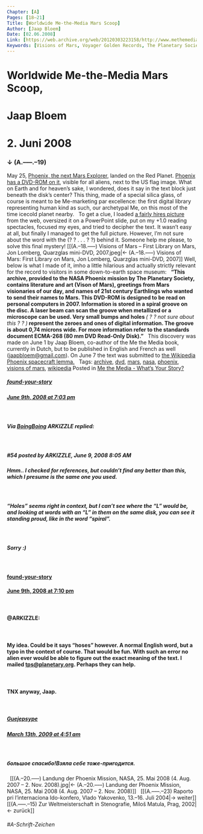 ```yaml
---
Chapter: [A]
Pages: [18–21]
Title: [Worldwide Me-the-Media Mars Scoop]
Author: [Jaap Bloem]
Date: [02.06.2008]
Link: [https://web.archive.org/web/20120303223158/http://www.methemedia.com/archives/13]
Keywords: [Visions of Mars, Voyager Golden Records, The Planetary Society, Phoenix Mission]
---
```


# Worldwide Me-the-Media Mars Scoop,
# Jaap Bloem
# 2. Juni 2008
### ↓ (A.–––.–19)

May 25, [Phoenix, the next Mars Explorer,](https://web.archive.org/web/20120516043206/http://phoenix.lpl.arizona.edu/05_25_landed_pr.php) landed on the Red Planet. [Phoenix has a DVD-ROM on it](https://web.archive.org/web/20120303165910/http://en.wikipedia.org/wiki/Phoenix_%28spacecraft%29), visible for all aliens, next to the US flag image. What on Earth and for heaven’s sake, I wondered, does it say in the text block just beneath the disk’s center? This thing, made of a special silica glass, of course is meant to be Me-marketing par excellence: the first digital library representing human kind as such, our archetypal Me, on this most of the time icecold planet nearby.
&nbsp;
To get a clue, I loaded [a fairly hires picture](https://web.archive.org/web/20111117045022/http://i195.photobucket.com/albums/z213/effinglibrarian/phoenix_dvd.jpg) from the web, oversized it on a PowerPoint slide, put on my +1.0 reading spectacles, focused my eyes, and tried to decipher the text. It wasn’t easy at all, but finally I managed to get the full picture. However, I’m not sure about the word with the (? ? . . . ? ?) behind it. Someone help me please, to solve this final mystery!
[[(A.–18.–––) Visions of Mars – First Library on Mars, Jon Lomberg, Quarzglas mini-DVD, 2007.jpeg|← (A.–18.–––) Visions of Mars: First Library on Mars, Jon Lomberg, Quarzglas mini-DVD, 2007]] 
Well, below is what I made of it, imho a little hilarious and actually strictly relevant for the record to visitors in some down-to-earth space museum:
&nbsp;
<b>“This archive, provided to the NASA Phoenix mission by The Planetary Society, contains literature and art (Vison of Mars), greetings from Mars visionaries of our day, and names of 21st century Earthlings who wanted to send their names to Mars. This DVD-ROM is designed to be read on personal computers in 2007. Information is stored in a spiral groove on the disc. A laser beam can scan the groove when metallized or a microscope can be used. Very small bumps and holes <span style="font-weight: normal; font-style: italic;">( ? ? not sure about this ? ? )</span> represent the zeroes and ones of digital information. The groove is about 0,74 microns wide. For more information refer to the standards document ECMA-268 (80 mm DVD Read-Only Disk).”</b>
&nbsp;
This discovery was made on June 1 by Jaap Bloem, co-author of the Me the Media book, currently in Dutch, but to be published in English and French as well (jaapbloem@gmail.com). On June 7 the text was submitted to [the Wikipedia Phoenix spacecraft lemma.](https://web.archive.org/web/20120303165910/http://en.wikipedia.org/wiki/Phoenix_%28spacecraft%29#The_Phoenix_DVD)
&nbsp;
Tags: [archive](https://web.archive.org/web/20120303223158/http://www.methemedia.com/archives/tag/archive), [dvd](https://web.archive.org/web/20120303223158/http://www.methemedia.com/archives/tag/dvd), [mars](https://web.archive.org/web/20120303223158/http://www.methemedia.com/archives/tag/mars), [nasa](https://web.archive.org/web/20120303223158/http://www.methemedia.com/archives/tag/nasa), [phoenix](https://web.archive.org/web/20120303223158/http://www.methemedia.com/archives/tag/phoenix), [visions of mars](https://web.archive.org/web/20120303223158/http://www.methemedia.com/archives/tag/visions-of-mars), [wikipedia](https://web.archive.org/web/20120303223158/http://www.methemedia.com/archives/tag/wikipedia)
Posted in [Me the Media - What‘s Your Story?](https://web.archive.org/web/20120303223158/http://www.methemedia.com/archives/category/your-me-the-media-stories)
&nbsp;
&nbsp;
##### **[found-your-story](https://web.archive.org/web/20120303223158/http://methemedia.com/)**
##### [June 9th, 2008 at 7:03 pm](https://web.archive.org/web/20120303223158/http://www.methemedia.com/archives/13#comment-315)
&nbsp;
##### Via [BoingBoing](https://web.archive.org/web/20120303223158/http://boingboing.hexten.net/2008/05/26/phoenix-lander-in-de.html) ARKIZZLE replied:
&nbsp;
##### #54 posted by ARKIZZLE, June 9, 2008 8:05 AM
##### Hmm.. I checked for references, but couldn’t find any better than this, which I presume is the same one you used.
&nbsp;
##### “Holes” seems right in context, but I can’t see where the “L” would be, and looking at words with an “L” in them on the same disk, you can see it standing proud, like in the word “spiral”.
&nbsp;
##### Sorry :)
&nbsp;

#### **[found-your-story](https://web.archive.org/web/20120303223158/http://methemedia.com/)**
#### [June 9th, 2008 at 7:10 pm](https://web.archive.org/web/20120303223158/http://www.methemedia.com/archives/13#comment-316)
&nbsp;
#### @ARKIZZLE:
&nbsp;
####  My idea. Could be it says “hoses” however. A normal English word, but a typo in the context of course. That would be fun. With such an error no alien ever would be able to figure out the exact meaning of the text. I mailed tps@planetary.org. Perhaps they can help.
&nbsp;
#### TNX anyway, Jaap.
&nbsp;

##### **[Guejepsype](https://web.archive.org/web/20120303223158/http://xtraid.ru/)**
##### [March 13th, 2009 at 4:51 am](https://web.archive.org/web/20120303223158/http://www.methemedia.com/archives/13#comment-2394)
&nbsp;
##### большое спасибо!Взяла себе тоже-пригодится.
&nbsp;
[[(A.–20.–––) Landung der Phoenix Mission, NASA, 25. Mai 2008 (4. Aug. 2007 – 2. Nov. 2008).jpg|← (A.–20.–––) Landung der Phoenix Mission, NASA, 25. Mai 2008 (4. Aug. 2007 – 2. Nov. 2008)]]
&nbsp;
[[(A.–––.–23) Raporto pri l’internaciona Ido-konfero, Vlado Yakovenko, 13.–16. Juli 2004|→ weiter]]
[[(A.–––.–15) Zur Weltmeisterschaft in Stenografie, Miloš Matula, Prag, 2002|← zurück]]
###### #A-Schrift-Zeichen